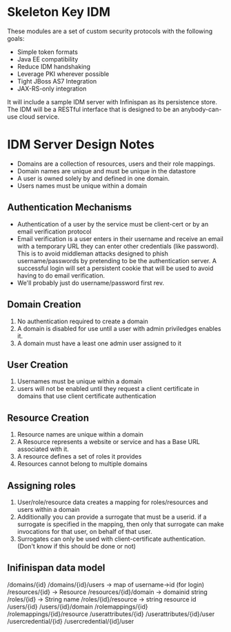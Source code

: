 Skeleton Key IDM
================
These modules are a set of custom security protocols with the following goals:

* Simple token formats
* Java EE compatibility
* Reduce IDM handshaking
* Leverage PKI wherever possible
* Tight JBoss AS7 Integration
* JAX-RS-only integration

It will include a sample IDM server with Infinispan as its persistence store.  The IDM will be a RESTful interface that
is designed to be an anybody-can-use cloud service.

IDM Server Design Notes
============
* Domains are a collection of resources, users and their role mappings.
* Domain names are unique and must be unique in the datastore
* A user is owned solely by and defined in one domain.
* Users names must be unique within a domain

Authentication Mechanisms
-------------------------
* Authentication of a user by the service must be client-cert or by an email verification protocol
* Email verification is a user enters in their username and receive an email with a temporary URL they can enter
other credentials (like password).  This is to avoid middleman attacks designed to phish username/passwords by pretending
to be the authentication server.  A successful login will set a persistent cookie that will be used to avoid having
to do email verification.
* We'll probably just do username/password first rev.

Domain Creation
---------------
1. No authentication required to create a domain
2. A domain is disabled for use until a user with admin priviledges enables it.
3. A domain must have a least one admin user assigned to it

User Creation
---------------
1. Usernames must be unique within a domain
2. users will not be enabled until they request a client certificate in domains that use client certificate authentication

Resource Creation
---------------
1. Resource names are unique within a domain
2. A Resource represents a website or service and has a Base URL associated with it.
3. A resource defines a set of roles it provides
4. Resources cannot belong to multiple domains

Assigning roles
----------------
1. User/role/resource data creates a mapping for roles/resources and users within a domain
2. Additionally you can provide a surrogate that must be a userid.  if a surrogate is specified in the mapping, then
only that surrogate can make invocations for that user, on behalf of that user.
3. Surrogates can only be used with client-certificate authentication. (Don't know if this should be done or not)

Inifinispan data model
-----------------
/domains/{id}
/domains/{id}/users -> map of username->id (for login)
/resources/{id} -> Resource
/resources/{id}/domain -> domainid string
/roles/{id} -> String name
/roles/{id}/resource -> string resource id
/users/{id}
/users/{id}/domain
/rolemappings/{id}
/rolemappings/{id}/resource
/userattributes/{id}
/userattributes/{id}/user
/usercredential/{id}
/usercredential/{id]/user



